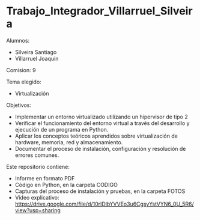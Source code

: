 # Trabajo_Integrador_Villarruel_Silveira
Alumnos:
- Silveira Santiago
- Villarruel Joaquin

Comision: 9

Tema elegido: 
- Virtualización

Objetivos:
- Implementar un entorno virtualizado utilizando un hipervisor de tipo 2
- Verificar el funcionamiento del entorno virtual a través del desarrollo y ejecución de un programa en Python.
- Aplicar los conceptos teóricos aprendidos sobre virtualización de hardware, memoria, red y almacenamiento.
- Documentar el proceso de instalación, configuración y resolución de errores comunes.

Este repositorio contiene:
- Informe en formato PDF
- Código en Python, en la carpeta CODIGO
- Capturas del proceso de instalación y pruebas, en la carpeta FOTOS
- Video explicativo: https://drive.google.com/file/d/10rIDlbYVVEo3u6CgsyYstVYN6_0U_5R6/view?usp=sharing
